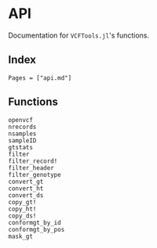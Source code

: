 # API

Documentation for `VCFTools.jl`'s functions.

## Index

```@index
Pages = ["api.md"]
```

## Functions

```@docs
openvcf
nrecords
nsamples
sampleID
gtstats
filter
filter_record!
filter_header
filter_genotype
convert_gt
convert_ht
convert_ds
copy_gt!
copy_ht!
copy_ds!
conformgt_by_id
conformgt_by_pos
mask_gt
```
